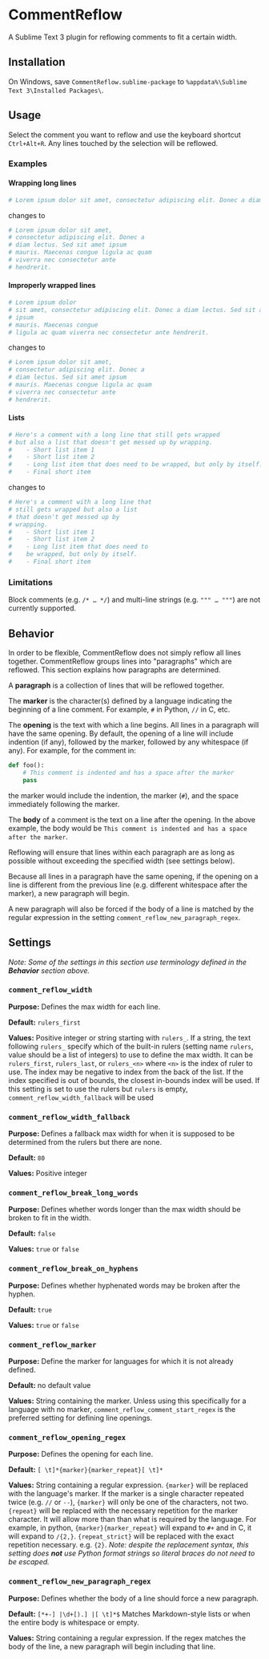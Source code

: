# CommentReflow

A Sublime Text 3 plugin for reflowing comments to fit a certain width.


## Installation
On Windows, save `CommentReflow.sublime-package` to `%appdata%\Sublime Text 3\Installed Packages\`.

## Usage
Select the comment you want to reflow and use the keyboard shortcut `Ctrl+Alt+R`. Any lines touched by the selection will be reflowed.

### Examples

#### Wrapping long lines
```python
# Lorem ipsum dolor sit amet, consectetur adipiscing elit. Donec a diam lectus. Sed sit amet ipsum mauris. Maecenas congue ligula ac quam viverra nec consectetur ante hendrerit.
```
changes to

```python
# Lorem ipsum dolor sit amet,
# consectetur adipiscing elit. Donec a
# diam lectus. Sed sit amet ipsum
# mauris. Maecenas congue ligula ac quam
# viverra nec consectetur ante
# hendrerit.
```

#### Improperly wrapped lines
```python
# Lorem ipsum dolor
# sit amet, consectetur adipiscing elit. Donec a diam lectus. Sed sit amet
# ipsum
# mauris. Maecenas congue
# ligula ac quam viverra nec consectetur ante hendrerit.
```
changes to

```python
# Lorem ipsum dolor sit amet,
# consectetur adipiscing elit. Donec a
# diam lectus. Sed sit amet ipsum
# mauris. Maecenas congue ligula ac quam
# viverra nec consectetur ante
# hendrerit.
```

#### Lists
```python
# Here's a comment with a long line that still gets wrapped
# but also a list that doesn't get messed up by wrapping.
#    - Short list item 1
#    - Short list item 2
#    - Long list item that does need to be wrapped, but only by itself.
#    - Final short item
```
changes to

```python
# Here's a comment with a long line that
# still gets wrapped but also a list
# that doesn't get messed up by
# wrapping.
#    - Short list item 1
#    - Short list item 2
#    - Long list item that does need to
#    be wrapped, but only by itself.
#    - Final short item
```


### Limitations

Block comments (e.g. `/* … */`) and multi-line strings (e.g. `""" … """`) are not currently supported.

## Behavior
In order to be flexible, CommentReflow does not simply reflow all lines together. CommentReflow groups lines into "paragraphs" which are reflowed. This section explains how paragraphs are determined. 

A **paragraph** is a collection of lines that will be reflowed together.

The **marker** is the character(s) defined by a language indicating the beginning of a line comment. For example, `#` in Python, `//` in C, etc. 

The **opening** is the text with which a line begins. All lines in a paragraph will have the same opening.
By default, the opening of a line will include indention (if any), followed by the marker, followed by any whitespace (if any). For example, for the comment in:
```python
def foo():
    # This comment is indented and has a space after the marker
    pass
``` 
the marker would include the indention, the marker (`#`), and the space immediately following the marker.

The **body** of a comment is the text on a line after the opening.
In the above example, the body would be `This comment is indented and has a space after the marker`.

Reflowing will ensure that lines within each paragraph are as long as possible without exceeding the specified width (see settings below).

Because all lines in a paragraph have the same opening, if the opening on a line is different from the previous line (e.g. different whitespace after the marker), a new paragraph will begin.

A new paragraph will also be forced if the body of a line is matched by the regular expression in the setting `comment_reflow_new_paragraph_regex`.

## Settings

*Note: Some of the settings in this section use terminology defined in the __Behavior__ section above.*

### `comment_reflow_width`
**Purpose:** Defines the max width for each line.

**Default:** `rulers_first`

**Values:** Positive integer or string starting with `rulers_`.
If a string, the text following `rulers_` specify which of the built-in rulers (setting name `rulers`, value should be a list of integers) to use to define the max width. It can be `rulers_first`, `rulers_last`, or `rulers_<n>` where `<n>` is the index of ruler to use. The index may be negative to index from the back of the list. If the index specified is out of bounds, the closest in-bounds index will be used.
If this setting is set to use the rulers but `rulers` is empty, `comment_reflow_width_fallback` will be used

### `comment_reflow_width_fallback`
**Purpose:** Defines a fallback max width for when it is supposed to be determined from the rulers but there are none.

**Default:** `80`

**Values:** Positive integer

### `comment_reflow_break_long_words`
**Purpose:** Defines whether words longer than the max width should be broken to fit in the width.

**Default:** `false`

**Values:** `true` or `false`

### `comment_reflow_break_on_hyphens`
**Purpose:** Defines whether hyphenated words may be broken after the hyphen.

**Default:** `true`

**Values:** `true` or `false`

### `comment_reflow_marker`
**Purpose:** Define the marker for languages for which it is not already defined.

**Default:** no default value

**Values:** String containing the marker.
Unless using this specifically for a language with no marker, `comment_reflow_comment_start_regex` is the preferred setting for defining line openings.

### `comment_reflow_opening_regex`
**Purpose:** Defines the opening for each line.

**Default:** `[ \t]*{marker}{marker_repeat}[ \t]*`

**Values:** String containing a regular expression.
`{marker}` will be replaced with the language's marker. If the marker is a single character repeated twice (e.g. `//` or `--`), `{marker}` will only be one of the characters, not two. 
`{repeat}` will be replaced with the necessary repetition for the marker character. It will allow more than than what is required by the language. For example, in python, `{marker}{marker_repeat}` will expand to `#+` and in C, it will expand to `/{2,}`.
`{repeat_strict}` will be replaced with the exact repetition necessary. e.g. `{2}`.
*Note: despite the replacement syntax, this setting does __not__ use Python format strings so literal braces do not need to be escaped.*

### `comment_reflow_new_paragraph_regex`
**Purpose:** Defines whether the body of a line should force a new paragraph.

**Default:** `[*+-] |\d+[).] |[ \t]*$`
Matches Markdown-style lists or when the entire body is whitespace or empty.

**Values:** String containing a regular expression.
If the regex matches the body of the line, a new paragraph will begin including that line.
